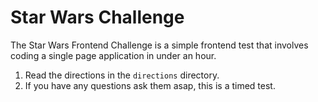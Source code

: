 # Star Wars Challenge
The Star Wars Frontend Challenge is a simple frontend test that involves coding a single page application in under an hour.  

1. Read the directions in the `directions` directory. 
2. If you have any questions ask them asap, this is a timed test. 
